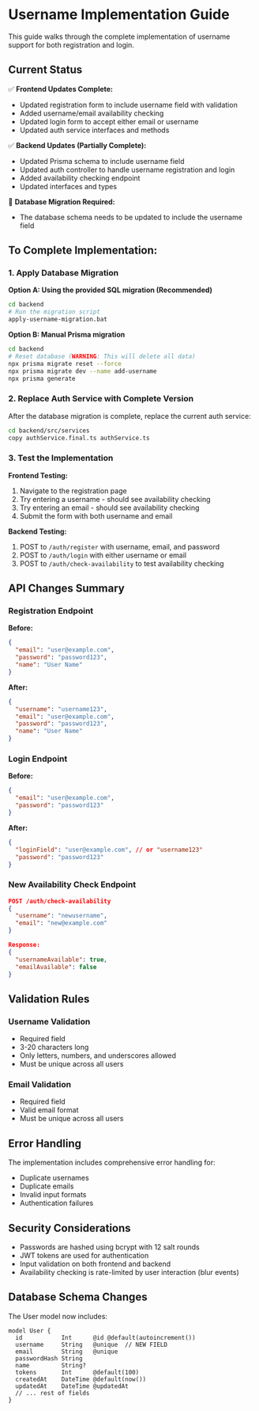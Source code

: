 # Username Implementation Guide

This guide walks through the complete implementation of username support for both registration and login.

## Current Status

✅ **Frontend Updates Complete:**

- Updated registration form to include username field with validation
- Added username/email availability checking
- Updated login form to accept either email or username
- Updated auth service interfaces and methods

✅ **Backend Updates (Partially Complete):**

- Updated Prisma schema to include username field
- Updated auth controller to handle username registration and login
- Added availability checking endpoint
- Updated interfaces and types

🔄 **Database Migration Required:**

- The database schema needs to be updated to include the username field

## To Complete Implementation:

### 1. Apply Database Migration

**Option A: Using the provided SQL migration (Recommended)**

```bash
cd backend
# Run the migration script
apply-username-migration.bat
```

**Option B: Manual Prisma migration**

```bash
cd backend
# Reset database (WARNING: This will delete all data)
npx prisma migrate reset --force
npx prisma migrate dev --name add-username
npx prisma generate
```

### 2. Replace Auth Service with Complete Version

After the database migration is complete, replace the current auth service:

```bash
cd backend/src/services
copy authService.final.ts authService.ts
```

### 3. Test the Implementation

**Frontend Testing:**

1. Navigate to the registration page
2. Try entering a username - should see availability checking
3. Try entering an email - should see availability checking
4. Submit the form with both username and email

**Backend Testing:**

1. POST to `/auth/register` with username, email, and password
2. POST to `/auth/login` with either username or email
3. POST to `/auth/check-availability` to test availability checking

## API Changes Summary

### Registration Endpoint

**Before:**

```json
{
  "email": "user@example.com",
  "password": "password123",
  "name": "User Name"
}
```

**After:**

```json
{
  "username": "username123",
  "email": "user@example.com",
  "password": "password123",
  "name": "User Name"
}
```

### Login Endpoint

**Before:**

```json
{
  "email": "user@example.com",
  "password": "password123"
}
```

**After:**

```json
{
  "loginField": "user@example.com", // or "username123"
  "password": "password123"
}
```

### New Availability Check Endpoint

```json
POST /auth/check-availability
{
  "username": "newusername",
  "email": "new@example.com"
}

Response:
{
  "usernameAvailable": true,
  "emailAvailable": false
}
```

## Validation Rules

### Username Validation

- Required field
- 3-20 characters long
- Only letters, numbers, and underscores allowed
- Must be unique across all users

### Email Validation

- Required field
- Valid email format
- Must be unique across all users

## Error Handling

The implementation includes comprehensive error handling for:

- Duplicate usernames
- Duplicate emails
- Invalid input formats
- Authentication failures

## Security Considerations

- Passwords are hashed using bcrypt with 12 salt rounds
- JWT tokens are used for authentication
- Input validation on both frontend and backend
- Availability checking is rate-limited by user interaction (blur events)

## Database Schema Changes

The User model now includes:

```prisma
model User {
  id           Int      @id @default(autoincrement())
  username     String   @unique  // NEW FIELD
  email        String   @unique
  passwordHash String
  name         String?
  tokens       Int      @default(100)
  createdAt    DateTime @default(now())
  updatedAt    DateTime @updatedAt
  // ... rest of fields
}
```

